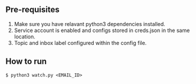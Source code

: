 ## Pre-requisites

1. Make sure you have relavant python3 dependencies installed.
2. Service account is enabled and configs stored in creds.json in the same location.
3. Topic and inbox label configured within the config file.

## How to run

```
$ python3 watch.py <EMAIL_ID>
```